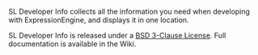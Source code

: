 SL Developer Info collects all the information you need when developing with
ExpressionEngine, and displays it in one location.

SL Developer Info is released under a [BSD 3-Clause License][license]. Full
documentation is available in the Wiki.

[license]:http://www.opensource.org/licenses/BSD-3-Clause "Read the license"
